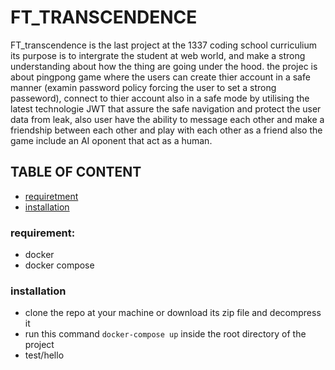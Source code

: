 # FT_TRANSCENDENCE
FT_transcendence is the last project at the 1337 coding school curriculium its purpose
is to intergrate the student at web world, and make a strong understanding about how 
the thing are going under the hood.
the projec is about pingpong game where the users can create thier account in a safe manner (examin password policy
forcing the user to set a strong passeword), connect to thier account also in a safe mode by utilising the latest technologie JWT 
that assure the safe navigation and protect the user data from leak, also user have the ability to message each other and make
a friendship between each other and play with each other as a friend 
also the game include an AI oponent that act as a human.
## TABLE OF CONTENT
- [requiretment](#requirement)
- [installation](#installation)
### requirement:
  - docker
  - docker compose
### installation
  - clone the repo at your machine or download its zip file and decompress it
  - run this command ```docker-compose up``` inside the root directory of the project
  - <tab><tab>test/hello
